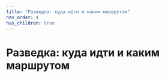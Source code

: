 ```yaml
---
title: "Разведка: куда идти и каким маршрутом"
nav_order: 4
has_children: true
---
```


# Разведка: куда идти и каким маршрутом

